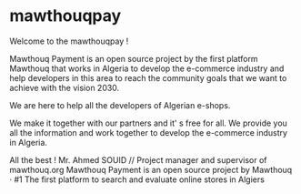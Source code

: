 # mawthouqpay
Welcome to the mawthouqpay !

Mawthouq Payment is an open source project by the first platform Mawthouq that works in Algeria to develop the e-commerce industry and help developers in this area to reach the community goals that we want to achieve with the vision 2030.

We are here to help all the developers of Algerian e-shops.

We make it together with our partners and it' s free for all. We provide you all the information and work together to develop the e-commerce industry in Algeria.

All the best ! Mr. Ahmed SOUID // Project manager and supervisor of mawthouq.org
Mawthouq Payment is an open source project by Mawthouq · #1 The first platform to search and evaluate online stores in Algiers
